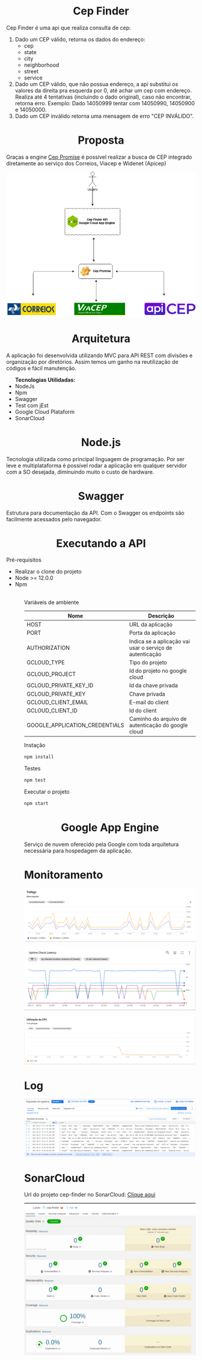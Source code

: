<h1 align="center">Cep Finder</h1>

<p>Cep Finder é uma api que realiza consulta de cep:</p>
<ol>
<li>Dado um CEP válido, retorna os dados do endereço:
<ul>
<li>cep</li>
<li>state</li>
<li>city</li>
<li>neighborhood</li>
<li>street</li>
<li>service</li>
</ul>
</li>
<li>Dado um CEP válido, que não possua endereço, a api substitui os valores da direita pra esquerda por 0, até achar um cep com endereço. Realiza até 4 tentativas (incluindo o dado original), caso não encontrar, retorna erro. Exemplo: Dado 14050999 tentar com 14050990, 14050900 e 14050000.</li>
<li>Dado um CEP inválido retorna uma mensagem de erro "CEP INVÁLIDO".</li>
</ol>

<h1 align="center">Proposta</h1>

<p>Graças a engine <a href=https://github.com/BrasilAPI/cep-promise>Cep Promise</a> é possível realizar a busca de CEP integrado diretamente ao serviço dos Correios, Viacep e Widenet (Apicep)</p>

<img align="center" src="docs/Fluxograma.png"></img>

<h1 align="center">Arquitetura</h1>
<p>A aplicação foi desenvolvida utilizando MVC para API REST com divisões e organização por diretórios. Assim temos um ganho na reutilização de códigos e fácil manutenção.</p>
<ul><b>Tecnologias Utilidadas:</b>
<li>NodeJs</li>
<li>Npm</li>
<li>Swagger</li>
<li>Test com jEst</li>
<li>Google Cloud Plataform</li>
<li>SonarCloud</li>
</ul>

<h1 align="center">Node.js</h1>

<p>Tecnologia utilizada como principal linguagem de programação. Por ser leve e multiplataforma é possível rodar a aplicação em qualquer servidor com a SO desejada, diminuindo muito o custo de hardware.</p>

<h1 align="center">Swagger</h1>

<p>Estrutura para documentação da API. Com o Swagger os endpoints são facilmente acessados pelo navegador.</p>

<h1 align="center">Executando a API</h1>

<p>Pré-requisitos</p>
<ul>
<li>Realizar o clone do projeto</li>
<li>Node >= 12.0.0</li>
<li>Npm</li>
<ul>

<p><br>Variáveis de ambiente</p>

| Nome                                            | Descrição                                                                                            |
| ------------------------------------------------| ---------------------------------------------------------------------------------------------------- |
| HOST                              | URL da aplicação             |
| PORT                               | Porta da aplicação                              |
| AUTHORIZATION                               | Indica se a aplicação vai usar o serviço de autenticação                              |
| GCLOUD_TYPE   | Tipo do projeto  |
| GCLOUD_PROJECT   | Id do projeto no google cloud  |
| GCLOUD_PRIVATE_KEY_ID   | Id da chave privada  |
| GCLOUD_PRIVATE_KEY   | Chave privada  |
| GCLOUD_CLIENT_EMAIL   | E-mail do client  |
| GCLOUD_CLIENT_ID     | Id do client  |
| GOOGLE_APPLICATION_CREDENTIALS  | Caminho do arquivo de autenticação do google cloud  |


<p>Instação</p>

```sh
npm install
```

<p>Testes</p>

```sh
npm test
```

<p>Executar o projeto</p>

```sh
npm start
```

<h1 align="center">Google App Engine</h1>
<p>Serviço de nuvem oferecido pela Google com toda arquitetura necessária para hospedagem da aplicação.</p>

<h1>Monitoramento</h1>

<img align="center" src="docs/trafego.png"></img>

<img align="center" src="docs/uptime.png"></img>

<img align="center" src="docs/cpu.png"></img>

<h1>Log</h1>

<img align="center" src="docs/log.png"></img>

<h1>SonarCloud</h1>
<p>Url do projeto cep-finder no SonarCloud: <a href="https://sonarcloud.io/dashboard?id=volgarini_cep-finder">Clique aqui</a></p>
<img align="center" src="docs/sonar.png"></img>
